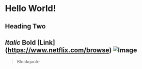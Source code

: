 # Hello World!
## Heading Two
*Italic*
**Bold**
[Link] (https://www.netflix.com/browse)
![Image](https://www.google.com/url?sa=i&url=https%3A%2F%2Fwww.rawpixel.com%2Fsearch%2Fheart&psig=AOvVaw1hR9NC4LrXcavpjS-XAP6r&ust=1696543362762000&source=images&cd=vfe&opi=89978449&ved=0CBAQjRxqFwoTCODC7NWy3YEDFQAAAAAdAAAAABAF)
---
> Blockquote
